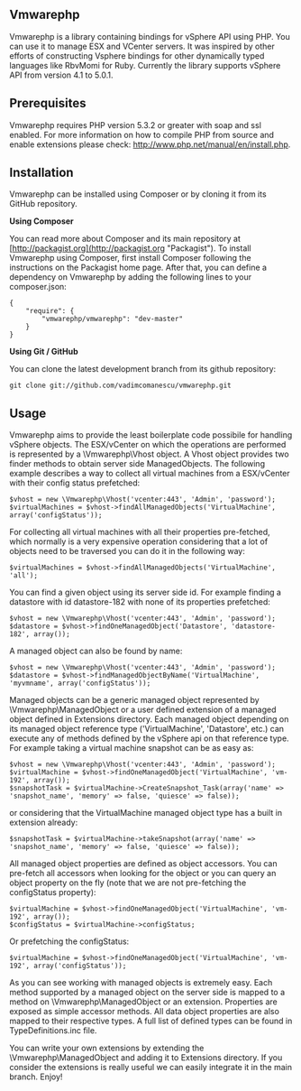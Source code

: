 Vmwarephp
--------

Vmwarephp is a library containing bindings for vSphere API using PHP. You can
use it to manage ESX and VCenter servers. It was inspired by other efforts of
constructing Vsphere bindings for other dynamically typed languages like RbvMomi
for Ruby. Currently the library supports vSphere API from version 4.1 to 5.0.1.

Prerequisites
--------

Vmwarephp requires PHP version 5.3.2 or greater with soap and ssl enabled. For more
information on how to compile PHP from source and enable extensions please check: http://www.php.net/manual/en/install.php.

Installation
--------

Vmwarephp can be installed using Composer or by cloning it from its GitHub repository.

**Using Composer**

You can read more about Composer and its main repository at
[http://packagist.org](http://packagist.org "Packagist"). To install
Vmwarephp using Composer, first install Composer following the instructions on the
Packagist home page. After that, you can define a dependency on Vmwarephp by adding
the following lines to your composer.json:

    {
        "require": {
            "vmwarephp/vmwarephp": "dev-master"
        }
    }
    
**Using Git / GitHub**

You can clone the latest development branch from its github repository:

    git clone git://github.com/vadimcomanescu/vmwarephp.git

Usage
--------

Vmwarephp aims to provide the least boilerplate code possibile for handling vSphere objects. The ESX/vCenter on which
the operations are performed is represented by a \Vmwarephp\Vhost object. A Vhost object provides two finder methods to 
obtain server side ManagedObjects. The following example describes a way to collect all virtual machines from a ESX/vCenter
with their config status prefetched:
    
    $vhost = new \Vmwarephp\Vhost('vcenter:443', 'Admin', 'password');
    $virtualMachines = $vhost->findAllManagedObjects('VirtualMachine', array('configStatus'));

For collecting all virtual machines with all their properties pre-fetched, which normally is a very expensive operation
considering that a lot of objects need to be traversed you can do it in the following way:

    $virtualMachines = $vhost->findAllManagedObjects('VirtualMachine', 'all');

You can find a given object using its server side id. For example finding a datastore with id datastore-182 with none of
its properties prefetched:

    $vhost = new \Vmwarephp\Vhost('vcenter:443', 'Admin', 'password');
    $datastore = $vhost->findOneManagedObject('Datastore', 'datastore-182', array());

A managed object can also be found by name:

	$vhost = new \Vmwarephp\Vhost('vcenter:443', 'Admin', 'password');
    $datastore = $vhost->findManagedObjectByName('VirtualMachine', 'myvmname', array('configStatus'));
    
Managed objects can be a generic managed object represented by \Vmwarephp\ManagedObject or a user defined extension of a
managed object defined in Extensions directory. Each managed object depending on its managed object reference type ('VirtualMachine',
'Datastore', etc.) can execute any of methods defined by the vSphere api on that reference type. For example taking a 
virtual machine snapshot can be as easy as:

    $vhost = new \Vmwarephp\Vhost('vcenter:443', 'Admin', 'password');
    $virtualMachine = $vhost->findOneManagedObject('VirtualMachine', 'vm-192', array());
    $snapshotTask = $virtualMachine->CreateSnapshot_Task(array('name' => 'snapshot_name', 'memory' => false, 'quiesce' => false));
    
or considering that the VirtualMachine managed object type has a built in extension already:

    $snapshotTask = $virtualMachine->takeSnapshot(array('name' => 'snapshot_name', 'memory' => false, 'quiesce' => false));
    
All managed object properties are defined as object accessors. You can pre-fetch all accessors when looking for the object or 
you can query an object property on the fly (note that we are not pre-fetching the configStatus property):

    $virtualMachine = $vhost->findOneManagedObject('VirtualMachine', 'vm-192', array());
    $configStatus = $virtualMachine->configStatus;
    
Or prefetching the configStatus:
    
    $virtualMachine = $vhost->findOneManagedObject('VirtualMachine', 'vm-192', array('configStatus'));
    
As you can see working with managed objects is extremely easy. Each method supported by a managed object on the server side
is mapped to a method on \Vmwarephp\ManagedObject or an extension. Properties are exposed as simple accessor methods. All data
object properties are also mapped to their respective types. A full list of defined types can be found in TypeDefinitions.inc file.

You can write your own extensions by extending the \Vmwarephp\ManagedObject and adding it to Extensions directory. 
If you consider the extensions is really useful we can easily integrate it in the main branch. Enjoy!

    
    
    
    
    
